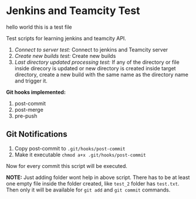 # Jenkins and Teamcity Test

hello world
this is a test file

Test scripts for learning jenkins and teamcity API.

1. *Connect to server test:* Connect to jenkins and Teamcity server
2. *Create new builds test:* Create new builds
3. *Last directory updated processing test:* If any of the directory or file inside direcory is updated or new directory is created inside target directory, create a new build with the same name as the directory name and trigger it.

**Git hooks implemented:**

1. post-commit
2. post-merge
3. pre-push

## Git Notifications

1. Copy post-commit to `.git/hooks/post-commit`
2. Make it executable  `chmod a+x .git/hooks/post-commit`

Now for every commit this script will be executed.

**NOTE:** Just adding folder wont help in above script. There has to be at least one
empty file inside the folder created, like `test_2` folder has `test.txt`. Then
only it will be available for `git add` and `git commit` commands.




